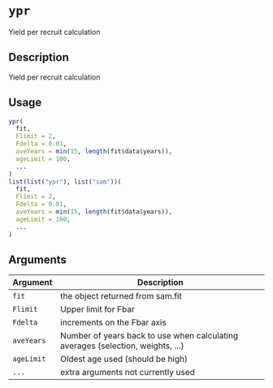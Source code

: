 # `ypr`

Yield per recruit calculation


## Description

Yield per recruit calculation


## Usage

```r
ypr(
  fit,
  Flimit = 2,
  Fdelta = 0.01,
  aveYears = min(15, length(fit$data$years)),
  ageLimit = 100,
  ...
)
list(list("ypr"), list("sam"))(
  fit,
  Flimit = 2,
  Fdelta = 0.01,
  aveYears = min(15, length(fit$data$years)),
  ageLimit = 100,
  ...
)
```


## Arguments

Argument      |Description
------------- |----------------
`fit`     |     the object returned from sam.fit
`Flimit`     |     Upper limit for Fbar
`Fdelta`     |     increments on the Fbar axis
`aveYears`     |     Number of years back to use when calculating averages (selection, weights, ...)
`ageLimit`     |     Oldest age used (should be high)
`...`     |     extra arguments not currently used


